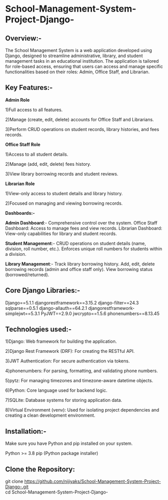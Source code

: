 # School-Management-System-Project-Django-
## Overview:- 

The School Management System is a web application developed using Django, designed to streamline administrative, library, and student management tasks in an educational institution. The application is tailored for role-based access, ensuring that users can access and manage specific functionalities based on their roles: Admin, Office Staff, and Librarian.

## Key Features:- 

**Admin Role**

  1)Full access to all features.
  
  2)Manage (create, edit, delete) accounts for Office Staff and Librarians.
  
  3)Perform CRUD operations on student records, library histories, and fees records.

  
**Office Staff Role**

  1)Access to all student details.
  
  2)Manage (add, edit, delete) fees history.
  
  3)View library borrowing records and student reviews.

  
**Librarian Role**

  1)View-only access to student details and library history.
  
  2)Focused on managing and viewing borrowing records.


**Dashboards:-**

**Admin Dashboard**:-
Comprehensive control over the system.
Office Staff Dashboard: Access to manage fees and view records.
Librarian Dashboard: View-only capabilities for library and student records.

**Student Management**:-
CRUD operations on student details (name, division, roll number, etc.).
Enforces unique roll numbers for students within a division.

**Library Management**:-
Track library borrowing history.
Add, edit, delete borrowing records (admin and office staff only).
View borrowing status (borrowed/returned).

## Core Django Libraries:-

Django==5.1.1
djangorestframework==3.15.2
django-filter==24.3
sqlparse==0.5.1
django-allauth==64.2.1
djangorestframework-simplejwt==5.3.1
PyJWT==2.9.0
jwcrypto==1.5.6
phonenumbers==8.13.45

## Technologies used:-

1)Django: Web framework for building the application.

2)Django Rest Framework (DRF): For creating the RESTful API.

3)JWT Authentication: For secure authentication via tokens.

4)phonenumbers: For parsing, formatting, and validating phone numbers.

5)pytz: For managing timezones and timezone-aware datetime objects.

6)Python: Core language used for backend logic.

7)SQLite: Database systems for storing application data.

8)Virtual Environment (venv): Used for isolating project dependencies and creating a clean development environment.

## Installation:-

Make sure you have Python and pip installed on your system.

Python >= 3.8
pip (Python package installer)

## Clone the Repository: 

git clone https://github.com/nijiyaks/School-Management-System-Project-Django-.git      
cd School-Management-System-Project-Django-


